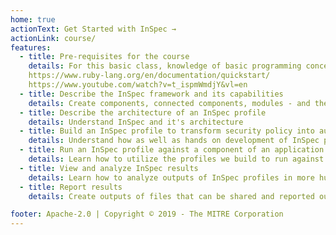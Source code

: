 ```yaml
---
home: true
actionText: Get Started with InSpec →
actionLink: course/
features:
  - title: Pre-requisites for the course
    details: For this basic class, knowledge of basic programming concepts, modern language conventions and some working experience with a modern language (e.g., ruby, python, go, etc) is useful. (Inspec is a Ruby Domain-specific language (DSL)). To become more familiar with Ruby, feel free to review the following Ruby primers:
    https://www.ruby-lang.org/en/documentation/quickstart/
    https://www.youtube.com/watch?v=t_ispmWmdjY&vl=en
  - title: Describe the InSpec framework and its capabilities
    details: Create components, connected components, modules - and their tests - right from the CLI
  - title: Describe the architecture of an InSpec profile
    details: Understand InSpec and it's architecture
  - title: Build an InSpec profile to transform security policy into automated security testing
    details: Understand how as well as hands on development of InSpec profiles
  - title: Run an InSpec profile against a component of an application stack
    details: Learn how to utilize the profiles we build to run against an application stack
  - title: View and analyze InSpec results
    details: Learn how to analyze outputs of InSpec profiles in more human readable format
  - title: Report results
    details: Create outputs of files that can be shared and reported out based on InSpec results

footer: Apache-2.0 | Copyright © 2019 - The MITRE Corporation
---
```

